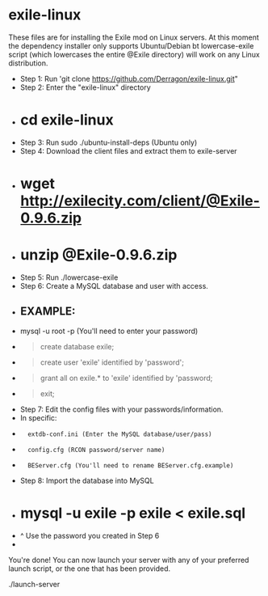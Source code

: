 # exile-linux

These files are for installing the Exile mod on Linux servers. At this moment
the dependency installer only supports Ubuntu/Debian bt lowercase-exile script
(which lowercases the entire @Exile directory) will work on any Linux
distribution.

- Step 1: Run 'git clone https://github.com/Derragon/exile-linux.git"
- Step 2: Enter the "exile-linux" directory
- 	# cd exile-linux
- Step 3: Run sudo ./ubuntu-install-deps (Ubuntu only)
- Step 4: Download the client files and extract them to exile-server
- 	# wget http://exilecity.com/client/@Exile-0.9.6.zip
- 	# unzip @Exile-0.9.6.zip
- Step 5: Run ./lowercase-exile
- Step 6: Create a MySQL database and user with access.
- 	## EXAMPLE: ##
- 	mysql -u root -p (You'll need to enter your password)
- 	> create database exile;
- 	> create user 'exile' identified by 'password';
-	> grant all on exile.* to 'exile' identified by 'password;
-	> exit;
- Step 7: Edit the config files with your passwords/information.
-	In specific:
-		extdb-conf.ini (Enter the MySQL database/user/pass)
-		config.cfg (RCON password/server name)
-		BEServer.cfg (You'll need to rename BEServer.cfg.example)
- Step 8: Import the database into MySQL
-	# mysql -u exile -p exile < exile.sql
-	^ Use the password you created in Step 6
-
You're done! You can now launch your server with any of your preferred launch
script, or the one that has been provided.

./launch-server
